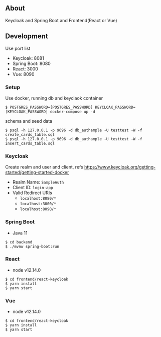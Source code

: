## About

Keycloak and Spring Boot and Frontend(React or Vue)

## Development

Use port list

- Keycloak: 8081
- Spring Boot: 8080
- React: 3000
- Vue: 8090

### Setup

Use docker, running db and keyclaok container

```
$ POSTGRES_PASSWORD=[POSTGRES_PASSWORD] KEYCLOAK_PASSWORD=[KEYCLOAK_PASSWORD] docker-compose up -d
```

schema and seed data

```
$ psql -h 127.0.0.1 -p 9696 -d db_authample -U testtest -W -f create_cards_table.sql
$ psql -h 127.0.0.1 -p 9696 -d db_authample -U testtest -W -f insert_cards_table.sql
```

### Keycloak

Create realm and user and client, refs https://www.keycloak.org/getting-started/getting-started-docker

- Realm Name: `SampleAuth`
- Client ID: `login-app`
- Valid Redirect URIs
  - `localhost:8080/*`
  - `localhost:3000/*`
  - `localhost:8090/*`

### Spring Boot

- Java 11

```
$ cd backend
$ ./mvnw spring-boot:run
```

### React

- node v12.14.0

```
$ cd frontend/react-keycloak
$ yarn install
$ yarn start
```

### Vue

- node v12.14.0


```
$ cd frontend/react-keycloak
$ yarn install
$ yarn start
```
